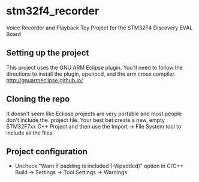 # stm32f4_recorder
Voice Recorder and Playback Toy Project for the STM32F4 Discovery EVAL Board

## Setting up the project
This project uses the GNU ARM Eclipse plugin. You'll need to follow the directions to install the plugin, openocd, and the arm cross compiler.
http://gnuarmeclipse.github.io/

## Cloning the repo
It doesn't seem like Eclipse projects are very portable and most people don't include the .project file. Your best bet create a new, empty STM32F7xx C++ Project and then use the Import -> File System tool to include all the files. 

## Project configuration
* Uncheck "Warn if padding is included (-Wpadded)" option in C/C++ Build -> Settings -> Tool Settings -> Warnings.
